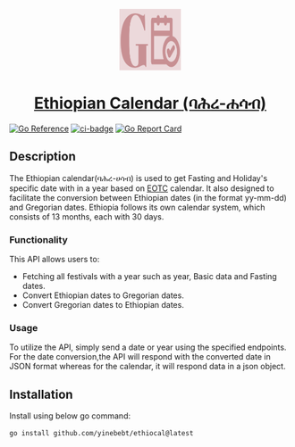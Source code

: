 <p align="center">
<img src="logo.png" alt="logo" width="110" height="110">
</p>
<h1 align="center"><a href="https://pkg.go.dev/github.com/yinebebt/ethiocal">Ethiopian Calendar (ባሕረ-ሐሳብ)</a></h1>

[![Go Reference](https://pkg.go.dev/badge/github.com/yinebebt/ethiocal/v0.2.5.svg)](https://pkg.go.dev/github.com/yinebebt/ethiocal/v0.2.5)
[![ci-badge](https://github.com/yinebebt/ethiocal/actions/workflows/ci.yml/badge.svg)](https://github.com/yinebebt/ethiocal/actions/workflows/ci.yml)
[![Go Report Card](https://goreportcard.com/badge/github.com/yinebebt/ethiocal)](https://goreportcard.com/report/github.com/yinebebt/ethiocal)

## Description
The Ethiopian calendar(ባሕረ-ሀሳብ) is used to get Fasting and Holiday's specific date with in a year based on 
[EOTC](https://www.ethiopianorthodox.org/) calendar. It also designed to facilitate the conversion between Ethiopian dates (in the format yy-mm-dd) and 
Gregorian dates. Ethiopia follows its own calendar system, which consists of 13 months, each with 30 days. 

### Functionality
This API allows users to:
* Fetching all festivals with a year such as year, Basic data and Fasting dates.
* Convert Ethiopian dates to Gregorian dates.
* Convert Gregorian dates to Ethiopian dates.

### Usage
To utilize the API, simply send a date or year using the specified endpoints. For the date conversion,the API will 
respond with the converted date in JSON format whereas for the calendar, it will respond data in a json object.

## Installation
Install using below go command:
```bash
go install github.com/yinebebt/ethiocal@latest
```
